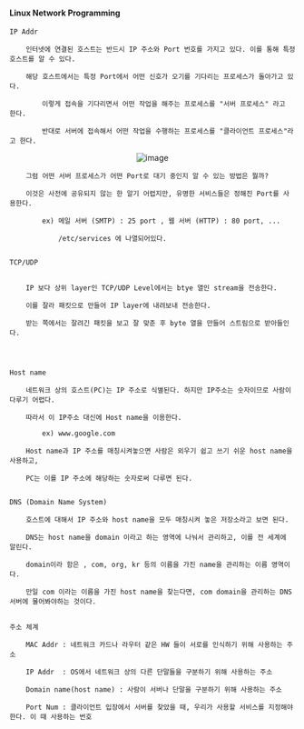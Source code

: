 #### Linux Network Programming 


	IP Addr

		인터넷에 연결된 호스트는 반드시 IP 주소와 Port 번호를 가지고 있다. 이를 통해 특정 호스트를 알 수 있다.

		해당 호스트에서는 특정 Port에서 어떤 신호가 오기를 기다리는 프로세스가 돌아가고 있다. 

			이렇게 접속을 기다리면서 어떤 작업을 해주는 프로세스를 "서버 프로세스" 라고 한다.

			반대로 서버에 접속해서 어떤 작업을 수행하는 프로세스를 "클라이언트 프로세스"라고 한다. 

<div align=center>
	
![image](https://user-images.githubusercontent.com/59076451/130128897-8869f6a2-9218-4f83-8a01-65a9337687e9.png)
	
</div>	

		

		그럼 어떤 서버 프로세스가 어떤 Port로 대기 중인지 알 수 있는 방법은 뭘까?

		이것은 사전에 공유되지 않는 한 알기 어렵지만, 유명한 서비스들은 정해진 Port를 사용한다. 

			ex) 메일 서버 (SMTP) : 25 port , 웹 서버 (HTTP) : 80 port, ... 

				/etc/services 에 나열되어있다. 

		
	TCP/UDP 


		IP 보다 상위 layer인 TCP/UDP Level에서는 btye 열인 stream을 전송한다.

		이를 잘라 패킷으로 만들어 IP layer에 내려보내 전송한다. 

		받는 쪽에서는 잘려긴 패킷을 보고 잘 맞춘 후 byte 열을 만들어 스트림으로 받아들인다.
	
		


	Host name 

		네트워크 상의 호스트(PC)는 IP 주소로 식별된다. 하지만 IP주소는 숫자이므로 사람이 다루기 어렵다.

		따라서 이 IP주소 대신에 Host name을 이용한다. 

			ex) www.google.com 

		Host name과 IP 주소를 매칭시켜놓으면 사람은 외우기 쉽고 쓰기 쉬운 host name을 사용하고,

		PC는 이를 IP 주소에 해당하는 숫자로써 다루면 된다.

		
	DNS (Domain Name System)

		호스트에 대해서 IP 주소와 host name을 모두 매칭시켜 놓은 저장소라고 보면 된다. 

		DNS는 host name을 domain 이라고 하는 영역에 나눠서 관리하고, 이를 전 세계에 알린다.

		domain이라 함은 , com, org, kr 등의 이름을 가진 name을 관리하는 이름 영역이다.

		만일 com 이라는 이름을 가진 host name을 찾는다면, com domain을 관리하는 DNS 서버에 물어봐야하는 것이다. 
			

	주소 체계

		MAC Addr : 네트워크 카드나 라우터 같은 HW 들이 서로를 인식하기 위해 사용하는 주소

		IP Addr  : OS에서 네트워크 상의 다른 단말들을 구분하기 위해 사용하는 주소  

		Domain name(host name) : 사람이 서버나 단말을 구분하기 위해 사용하는 주소 

		Port Num : 클라이언트 입장에서 서버를 찾았을 때, 우리가 사용할 서비스를 지정해야 한다. 이 때 사용하는 번호
